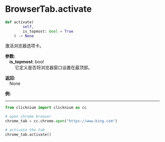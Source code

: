 
# BrowserTab.activate

```python
def activate(
        self,
        is_topmost: bool = True
    ) -> None
```  

激活浏览器选项卡。

**参数:**  
    &emsp;**is_topmost**: bool    
        &emsp;&emsp; 它定义是否将浏览器窗口设置在最顶部。

**返回:**  
    &emsp;None

**例:**
***
```python
from clicknium import clicknium as cc

# open chrome browser
chrome_tab = cc.chrome.open("https://www.bing.com")

# activate the tab
chrome_tab.activate()
```